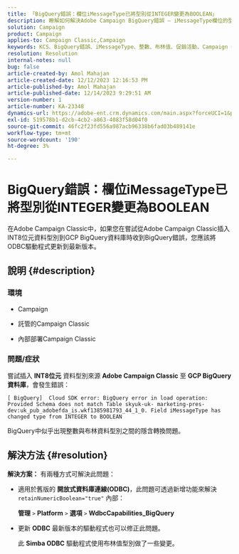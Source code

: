 ```yaml
---
title: 「BigQuery錯誤：欄位iMessageType已將型別從INTEGER變更為BOOLEAN」
description: 瞭解如何解決Adobe Campaign BigQuery錯誤 — iMessageType欄位的型別已從INTEGER變更為BOOLEAN。
solution: Campaign
product: Campaign
applies-to: Campaign Classic,Campaign
keywords: KCS、BigQuery錯誤、iMessageType、整數、布林值、促銷活動、Campaign Classic
resolution: Resolution
internal-notes: null
bug: false
article-created-by: Amol Mahajan
article-created-date: 12/12/2023 12:16:53 PM
article-published-by: Amol Mahajan
article-published-date: 12/14/2023 9:29:51 AM
version-number: 1
article-number: KA-23348
dynamics-url: https://adobe-ent.crm.dynamics.com/main.aspx?forceUCI=1&pagetype=entityrecord&etn=knowledgearticle&id=6b47f754-e898-ee11-be37-6045bd006295
exl-id: 519578b1-d2cb-4cb2-a863-4083f58d04f0
source-git-commit: 46fc2f23fd556a987acb96338b6fad03b489141e
workflow-type: tm+mt
source-wordcount: '190'
ht-degree: 3%

---
```


# BigQuery錯誤：欄位iMessageType已將型別從INTEGER變更為BOOLEAN


在Adobe Campaign Classic中，如果您在嘗試從Adobe Campaign Classic插入INT8位元資料型別到GCP BigQuery資料庫時收到BigQuery錯誤，您應該將ODBC驅動程式更新到最新版本。

## 說明 {#description}


### <b>環境</b>

- Campaign


- 託管的Campaign Classic


- 內部部署Campaign Classic




### <b>問題/症狀</b>

嘗試插入 <b>INT8位元</b> 資料型別來源 <b>Adobe Campaign Classic</b> 至 <b>GCP BigQuery資料庫</b>，會發生錯誤：


```
[ BigQuery]  Cloud SDK error: BigQuery error in load operation: Provided Schema does not match Table skyuk-uk- marketing-pres-dev:uk_pub_adobefda_is.wkf1385981793_44_1_0. Field iMessageType has changed type from INTEGER to BOOLEAN
```



BigQuery中似乎出現整數與布林資料型別之間的隱含轉換問題。


## 解決方法 {#resolution}

<b>解決方案：</b>
有兩種方式可解決此問題：

- 適用於舊版的 <b>開放式資料庫連線(ODBC)</b>，此問題可透過新增功能來解決 `retainNumericBoolean="true"` 內部：



  <b>管理</b> `>`  <b>Platform</b> `>`  <b>選項</b> `>`  <b>WdbcCapabilities_BigQuery</b>


- 更新 <b>ODBC</b> 最新版本的驅動程式也可以修正此問題。



  此 <b>Simba ODBC</b> 驅動程式使用布林值型別做了一些變更。
